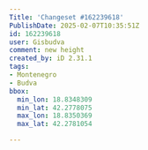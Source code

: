 ```yaml
---
Title: 'Changeset #162239618'
PublishDate: 2025-02-07T10:35:51Z
id: 162239618
user: Gisbudva
comment: new height
created_by: iD 2.31.1
tags:
- Montenegro
- Budva
bbox:
  min_lon: 18.8348309
  min_lat: 42.2778075
  max_lon: 18.8350369
  max_lat: 42.2781054

---
```

